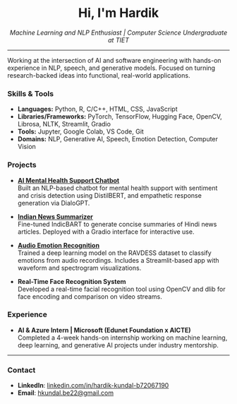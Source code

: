 <h1 align="center">Hi, I'm Hardik</h1>

<p align="center">
  <em>Machine Learning and NLP Enthusiast | Computer Science Undergraduate at TIET</em>
</p>

---

Working at the intersection of AI and software engineering with hands-on experience in NLP, speech, and generative models. Focused on turning research-backed ideas into functional, real-world applications.

### Skills & Tools
- **Languages:** Python, R, C/C++, HTML, CSS, JavaScript  
- **Libraries/Frameworks:** PyTorch, TensorFlow, Hugging Face, OpenCV, Librosa, NLTK, Streamlit, Gradio  
- **Tools:** Jupyter, Google Colab, VS Code, Git  
- **Domains:** NLP, Generative AI, Speech, Emotion Detection, Computer Vision

### Projects
- **[AI Mental Health Support Chatbot](https://github.com/EasyIce667/AI-Powered-Mental-Health-Support-Chatbot-for-Crisis-Intervention)**  
  Built an NLP-based chatbot for mental health support with sentiment and crisis detection using DistilBERT, and empathetic response generation via DialoGPT.

- **[Indian News Summarizer](https://github.com/EasyIce667/Indian-News-Summarization)**  
  Fine-tuned IndicBART to generate concise summaries of Hindi news articles. Deployed with a Gradio interface for interactive use.

- **[Audio Emotion Recognition](https://github.com/EasyIce667/Emotion_detection)**  
  Trained a deep learning model on the RAVDESS dataset to classify emotions from audio recordings. Includes a Streamlit-based app with waveform and spectrogram visualizations.

- **Real-Time Face Recognition System**  
  Developed a real-time facial recognition tool using OpenCV and dlib for face encoding and comparison on video streams.

### Experience
- **AI & Azure Intern | Microsoft (Edunet Foundation x AICTE)**  
  Completed a 4-week hands-on internship working on machine learning, deep learning, and generative AI projects under industry mentorship.

---

### Contact
- **LinkedIn**: [linkedin.com/in/hardik-kundal-b72067190](https://www.linkedin.com/in/hardik-kundal-b72067190)  
- **Email**: hkundal.be22@gmail.com  
